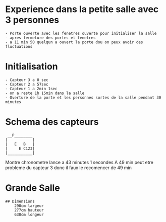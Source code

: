 # Experience dans la petite salle avec 3 personnes
	- Porte ouverte avec les fenetres ouverte pour initialiser la salle
	- apres fermeture des portes et fenetres
	- a 11 min 50 quelqun a ouvert la porte dou on peux avoir des fluctuations

# Initialisation
	- Capteur 3 a 0 sec
	- Capteur 2 a 57sec
	- Capteur 1 a 2min 1sec
	- on a reste 1h 15min dans la salle
	- Overture de la porte et les personnes sortes de la salle pendant 30 minutes

# Schema des capteurs

	 __P________
	|			|
	|	E	B	|
	|	  E C123|
	|___________|

Montre chronometre lance a 43 minutes 1 secondes
A 49 min peut etre probleme du capteur 3 donc il faux le recomencer de 49 min


# Grande Salle 

	## Dimensions 
		290cm largeur
		277cm hauteur
		630cm longeur